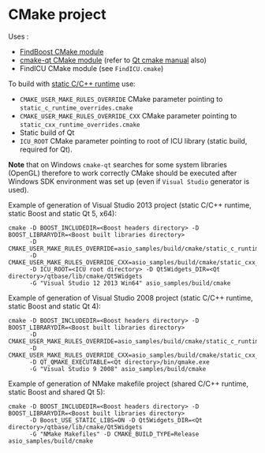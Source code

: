CMake project
============

Uses :

* [FindBoost CMake module](http://www.cmake.org/cmake/help/v3.1/module/FindBoost.html?highlight=findboost)
* [cmake-qt CMake module](http://www.cmake.org/cmake/help/v3.1/manual/cmake-qt.7.html) (refer to [Qt cmake manual](http://doc.qt.io/qt-5/cmake-manual.html) also)
* FindICU CMake module (see `FindICU.cmake`)

To build with [static C/C++ runtime](http://www.cmake.org/Wiki/CMake_FAQ#How_can_I_build_my_MSVC_application_with_a_static_runtime.3F) use:

* `CMAKE_USER_MAKE_RULES_OVERRIDE` CMake parameter pointing to `static_c_runtime_overrides.cmake`
* `CMAKE_USER_MAKE_RULES_OVERRIDE_CXX` CMake parameter pointing to `static_cxx_runtime_overrides.cmake`
* Static build of Qt
* `ICU_ROOT` CMake parameter pointing to root of ICU library (static build, required for Qt).

**Note** that on Windows `cmake-qt` searches for some system libraries (OpenGL) therefore to work correctly 
CMake should be executed after Windows SDK environment was set up (even if `Visual Studio` generator is used).

Example of generation of Visual Studio 2013 project (static C/C++ runtime, static Boost and static Qt 5, x64):

```
cmake -D BOOST_INCLUDEDIR=<Boost headers directory> -D BOOST_LIBRARYDIR=<Boost built libraries directory> 
      -D CMAKE_USER_MAKE_RULES_OVERRIDE=asio_samples/build/cmake/static_c_runtime_overrides.cmake 
      -D CMAKE_USER_MAKE_RULES_OVERRIDE_CXX=asio_samples/build/cmake/static_cxx_runtime_overrides.cmake 
      -D ICU_ROOT=<ICU root directory> -D Qt5Widgets_DIR=<Qt directory>/qtbase/lib/cmake/Qt5Widgets 
      -G "Visual Studio 12 2013 Win64" asio_samples/build/cmake
```

Example of generation of Visual Studio 2008 project (static C/C++ runtime, static Boost and static Qt 4):
```
cmake -D BOOST_INCLUDEDIR=<Boost headers directory> -D BOOST_LIBRARYDIR=<Boost built libraries directory> 
      -D CMAKE_USER_MAKE_RULES_OVERRIDE=asio_samples/build/cmake/static_c_runtime_overrides.cmake 
      -D CMAKE_USER_MAKE_RULES_OVERRIDE_CXX=asio_samples/build/cmake/static_cxx_runtime_overrides.cmake 
      -D QT_QMAKE_EXECUTABLE=<Qt directory>/bin/qmake.exe
      -G "Visual Studio 9 2008" asio_samples/build/cmake
```

Example of generation of NMake makefile project (shared C/C++ runtime, static Boost and shared Qt 5):

```
cmake -D BOOST_INCLUDEDIR=<Boost headers directory> -D BOOST_LIBRARYDIR=<Boost built libraries directory> 
      -D Boost_USE_STATIC_LIBS=ON -D Qt5Widgets_DIR=<Qt directory>/qtbase/lib/cmake/Qt5Widgets 
      -G "NMake Makefiles" -D CMAKE_BUILD_TYPE=Release asio_samples/build/cmake
```
